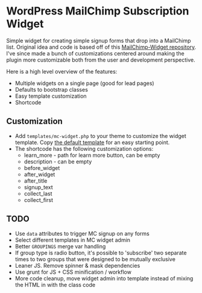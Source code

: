 # WordPress MailChimp Subscription Widget

Simple widget for creating simple signup forms that drop into a MailChimp list. Original idea and code is based off of this [MailChimp-Widget repository](https://github.com/jameslafferty/MailChimp-Widget). I've since made a bunch of customizations centered around making the plugin more customizable both from the user and development perspective.

Here is a high level overview of the features:

* Multiple widgets on a single page (good for lead pages)
* Defaults to bootstrap classes
* Easy template customization
* Shortcode

## Customization

* Add `templates/mc-widget.php` to your theme to customize the widget template. Copy [the default template]() for an easy starting point.
* The shortcode has the following customization options:
  * learn_more - path for learn more button, can be empty
  * description - can be empty
  * before_widget
  * after_widget
  * after_title
  * signup_text
  * collect_last
  * collect_first

## TODO

* Use `data` attributes to trigger MC signup on any forms
* Select different templates in MC widget admin
* Better `GROUPINGS` merge var handling
* If group type is radio button, it's possible to 'subscribe' two separate times to two groups that were designed to be mutually exclusive
* Leaner JS. Remove spinner & mask dependencies
* Use grunt for JS + CSS minification / workflow
* More code cleanup, move widget admin into template instead of mixing the HTML in with the class code